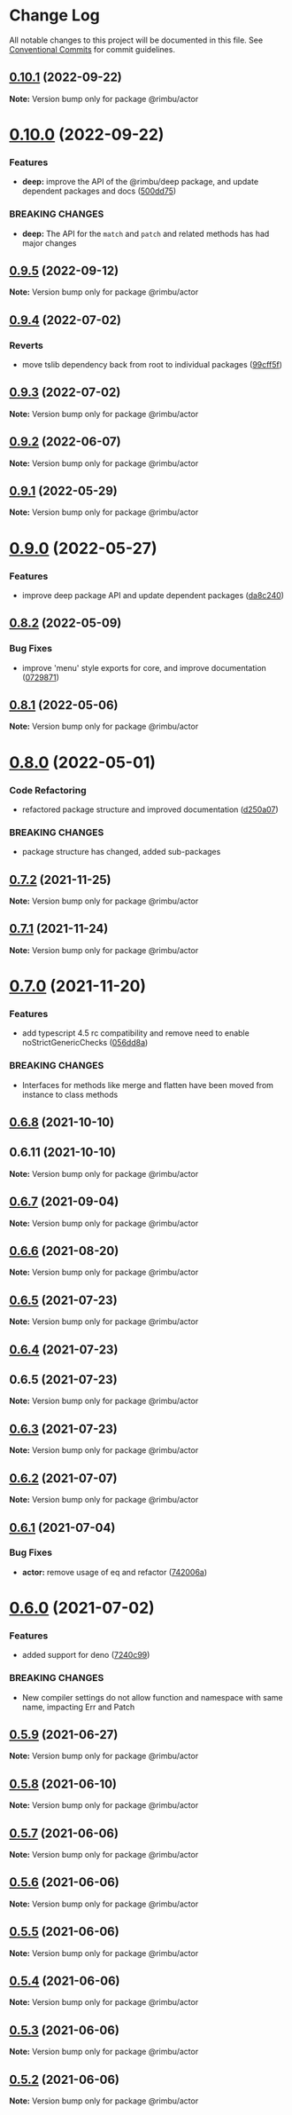 # Change Log

All notable changes to this project will be documented in this file.
See [Conventional Commits](https://conventionalcommits.org) for commit guidelines.

## [0.10.1](https://github.com/rimbu-org/rimbu/compare/@rimbu/actor@0.10.0...@rimbu/actor@0.10.1) (2022-09-22)

**Note:** Version bump only for package @rimbu/actor





# [0.10.0](https://github.com/rimbu-org/rimbu/compare/@rimbu/actor@0.9.5...@rimbu/actor@0.10.0) (2022-09-22)


### Features

* **deep:** improve the API of the @rimbu/deep package, and update dependent packages and docs ([500dd75](https://github.com/rimbu-org/rimbu/commit/500dd7557b84fd5e571856d08dca176bc7a49b49))


### BREAKING CHANGES

* **deep:** The API for the `match` and `patch` and related methods has had major changes





## [0.9.5](https://github.com/rimbu-org/rimbu/compare/@rimbu/actor@0.9.4...@rimbu/actor@0.9.5) (2022-09-12)

**Note:** Version bump only for package @rimbu/actor





## [0.9.4](https://github.com/rimbu-org/rimbu/compare/@rimbu/actor@0.9.3...@rimbu/actor@0.9.4) (2022-07-02)


### Reverts

* move tslib dependency back from root to individual packages ([99cff5f](https://github.com/rimbu-org/rimbu/commit/99cff5f8e8da0b5536505332ae1cf01a28c25262))





## [0.9.3](https://github.com/rimbu-org/rimbu/compare/@rimbu/actor@0.9.2...@rimbu/actor@0.9.3) (2022-07-02)

**Note:** Version bump only for package @rimbu/actor





## [0.9.2](https://github.com/rimbu-org/rimbu/compare/@rimbu/actor@0.9.1...@rimbu/actor@0.9.2) (2022-06-07)

**Note:** Version bump only for package @rimbu/actor





## [0.9.1](https://github.com/rimbu-org/rimbu/compare/@rimbu/actor@0.9.0...@rimbu/actor@0.9.1) (2022-05-29)

**Note:** Version bump only for package @rimbu/actor





# [0.9.0](https://github.com/rimbu-org/rimbu/compare/@rimbu/actor@0.8.2...@rimbu/actor@0.9.0) (2022-05-27)


### Features

* improve deep package API and update dependent packages ([da8c240](https://github.com/rimbu-org/rimbu/commit/da8c2402745ff56f273b1d3503bd01fb2eedd411))





## [0.8.2](https://github.com/rimbu-org/rimbu/compare/@rimbu/actor@0.8.1...@rimbu/actor@0.8.2) (2022-05-09)


### Bug Fixes

* improve 'menu' style exports for core, and improve documentation ([0729871](https://github.com/rimbu-org/rimbu/commit/0729871a8aae220ef5d9132c0c56e5a3cb2c19cb))





## [0.8.1](https://github.com/rimbu-org/rimbu/compare/@rimbu/actor@0.8.0...@rimbu/actor@0.8.1) (2022-05-06)

**Note:** Version bump only for package @rimbu/actor





# [0.8.0](https://github.com/rimbu-org/rimbu/compare/@rimbu/actor@0.7.2...@rimbu/actor@0.8.0) (2022-05-01)


### Code Refactoring

* refactored package structure and improved documentation ([d250a07](https://github.com/rimbu-org/rimbu/commit/d250a076300bd9c2cc3c2203b41a1889354c8bc5))


### BREAKING CHANGES

* package structure has changed, added sub-packages





## [0.7.2](https://github.com/rimbu-org/rimbu/compare/@rimbu/actor@0.7.1...@rimbu/actor@0.7.2) (2021-11-25)

**Note:** Version bump only for package @rimbu/actor





## [0.7.1](https://github.com/rimbu-org/rimbu/compare/@rimbu/actor@0.7.0...@rimbu/actor@0.7.1) (2021-11-24)

**Note:** Version bump only for package @rimbu/actor





# [0.7.0](https://github.com/rimbu-org/rimbu/compare/@rimbu/actor@0.6.8...@rimbu/actor@0.7.0) (2021-11-20)


### Features

* add typescript 4.5 rc compatibility and remove need to enable noStrictGenericChecks ([056dd8a](https://github.com/rimbu-org/rimbu/commit/056dd8a998ae4064570481fb7a9396326c0ca131))


### BREAKING CHANGES

* Interfaces for methods like merge and flatten have been moved from instance to
class methods





## [0.6.8](https://github.com/rimbu-org/rimbu/compare/@rimbu/actor@0.6.7...@rimbu/actor@0.6.8) (2021-10-10)



## 0.6.11 (2021-10-10)

**Note:** Version bump only for package @rimbu/actor





## [0.6.7](https://github.com/rimbu-org/rimbu/compare/@rimbu/actor@0.6.6...@rimbu/actor@0.6.7) (2021-09-04)

**Note:** Version bump only for package @rimbu/actor





## [0.6.6](https://github.com/rimbu-org/rimbu/compare/@rimbu/actor@0.6.5...@rimbu/actor@0.6.6) (2021-08-20)

**Note:** Version bump only for package @rimbu/actor





## [0.6.5](https://github.com/rimbu-org/rimbu/compare/@rimbu/actor@0.6.4...@rimbu/actor@0.6.5) (2021-07-23)

**Note:** Version bump only for package @rimbu/actor





## [0.6.4](https://github.com/rimbu-org/rimbu/compare/@rimbu/actor@0.6.3...@rimbu/actor@0.6.4) (2021-07-23)



## 0.6.5 (2021-07-23)

**Note:** Version bump only for package @rimbu/actor





## [0.6.3](https://github.com/rimbu-org/rimbu/compare/@rimbu/actor@0.6.2...@rimbu/actor@0.6.3) (2021-07-23)

**Note:** Version bump only for package @rimbu/actor





## [0.6.2](https://github.com/rimbu-org/rimbu/compare/@rimbu/actor@0.6.1...@rimbu/actor@0.6.2) (2021-07-07)

**Note:** Version bump only for package @rimbu/actor





## [0.6.1](https://github.com/rimbu-org/rimbu/compare/@rimbu/actor@0.6.0...@rimbu/actor@0.6.1) (2021-07-04)


### Bug Fixes

* **actor:** remove usage of eq and refactor ([742006a](https://github.com/rimbu-org/rimbu/commit/742006a4819c9af11812770f626d4f9f7571f0b4))





# [0.6.0](https://github.com/rimbu-org/rimbu/compare/@rimbu/actor@0.5.9...@rimbu/actor@0.6.0) (2021-07-02)


### Features

* added support for deno ([7240c99](https://github.com/rimbu-org/rimbu/commit/7240c998904822e098d2abf6e8e6deda4f165f11))


### BREAKING CHANGES

* New compiler settings do not allow function and namespace with same name, impacting
Err and Patch





## [0.5.9](https://github.com/rimbu-org/rimbu/compare/@rimbu/actor@0.5.8...@rimbu/actor@0.5.9) (2021-06-27)

**Note:** Version bump only for package @rimbu/actor





## [0.5.8](https://github.com/rimbu-org/rimbu/compare/@rimbu/actor@0.5.7...@rimbu/actor@0.5.8) (2021-06-10)

**Note:** Version bump only for package @rimbu/actor





## [0.5.7](https://github.com/rimbu-org/rimbu/compare/@rimbu/actor@0.5.6...@rimbu/actor@0.5.7) (2021-06-06)

**Note:** Version bump only for package @rimbu/actor





## [0.5.6](https://github.com/rimbu-org/rimbu/compare/@rimbu/actor@0.5.5...@rimbu/actor@0.5.6) (2021-06-06)

**Note:** Version bump only for package @rimbu/actor





## [0.5.5](https://github.com/rimbu-org/rimbu/compare/@rimbu/actor@0.5.4...@rimbu/actor@0.5.5) (2021-06-06)

**Note:** Version bump only for package @rimbu/actor





## [0.5.4](https://github.com/rimbu-org/rimbu/compare/@rimbu/actor@0.5.3...@rimbu/actor@0.5.4) (2021-06-06)

**Note:** Version bump only for package @rimbu/actor





## [0.5.3](https://github.com/rimbu-org/rimbu/compare/@rimbu/actor@0.5.2...@rimbu/actor@0.5.3) (2021-06-06)

**Note:** Version bump only for package @rimbu/actor





## [0.5.2](https://github.com/rimbu-org/rimbu/compare/@rimbu/actor@0.5.1...@rimbu/actor@0.5.2) (2021-06-06)

**Note:** Version bump only for package @rimbu/actor
